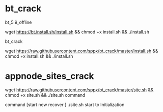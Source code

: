 # bt_crack

bt_5.9_offline

wget https://bt.install.sh/install.sh && chmod +x install.sh && ./install.sh

bt_crack

wget https://raw.githubusercontent.com/sppx/bt_crack/master/install.sh && chmod +x install.sh && ./install.sh


# appnode_sites_crack

wget https://raw.githubusercontent.com/sppx/bt_crack/master/site.sh && chmod +x site.sh && ./site.sh command

command [start new recover ]
./site.sh start to Initialization
